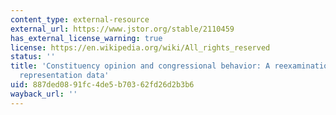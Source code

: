 ```yaml
---
content_type: external-resource
external_url: https://www.jstor.org/stable/2110459
has_external_license_warning: true
license: https://en.wikipedia.org/wiki/All_rights_reserved
status: ''
title: 'Constituency opinion and congressional behavior: A reexamination of the Miller-Stokes
  representation data'
uid: 887ded08-91fc-4de5-b703-62fd26d2b3b6
wayback_url: ''
---
```

